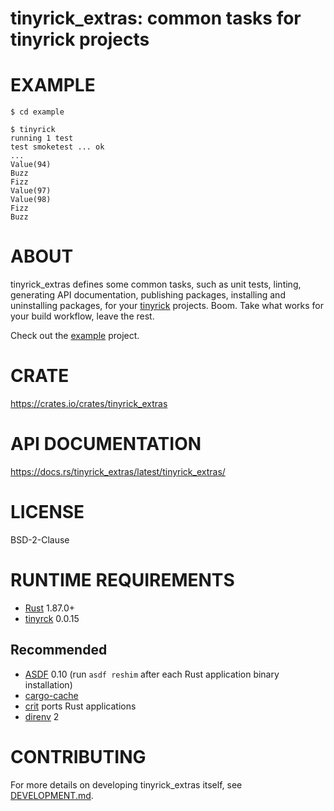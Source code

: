 # tinyrick_extras: common tasks for tinyrick projects

# EXAMPLE

```console
$ cd example

$ tinyrick
running 1 test
test smoketest ... ok
...
Value(94)
Buzz
Fizz
Value(97)
Value(98)
Fizz
Buzz
```

# ABOUT

tinyrick_extras defines some common tasks, such as unit tests, linting, generating API documentation, publishing packages, installing and uninstalling packages, for your [tinyrick](https://github.com/mcandre/tinyrick) projects. Boom. Take what works for your build workflow, leave the rest.

Check out the [example](example) project.

# CRATE

https://crates.io/crates/tinyrick_extras

# API DOCUMENTATION

https://docs.rs/tinyrick_extras/latest/tinyrick_extras/

# LICENSE

BSD-2-Clause

# RUNTIME REQUIREMENTS

* [Rust](https://www.rust-lang.org/en-US/) 1.87.0+
* [tinyrck](https://github.com/mcandre/tinyrick) 0.0.15

## Recommended

* [ASDF](https://asdf-vm.com/) 0.10 (run `asdf reshim` after each Rust application binary installation)
* [cargo-cache](https://crates.io/crates/cargo-cache)
* [crit](https://github.com/mcandre/crit) ports Rust applications
* [direnv](https://direnv.net/) 2

# CONTRIBUTING

For more details on developing tinyrick_extras itself, see [DEVELOPMENT.md](DEVELOPMENT.md).
